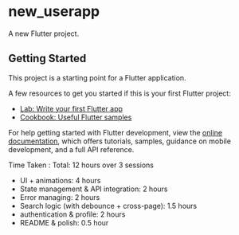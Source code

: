# new_userapp

A new Flutter project.

## Getting Started

This project is a starting point for a Flutter application.

A few resources to get you started if this is your first Flutter project:

- [Lab: Write your first Flutter app](https://docs.flutter.dev/get-started/codelab)
- [Cookbook: Useful Flutter samples](https://docs.flutter.dev/cookbook)

For help getting started with Flutter development, view the
[online documentation](https://docs.flutter.dev/), which offers tutorials,
samples, guidance on mobile development, and a full API reference.

Time Taken :
Total: 12 hours over 3 sessions  
* UI + animations: 4 hours  
* State management & API integration: 2 hours  
* Error managing: 2 hours
* Search logic (with debounce + cross-page): 1.5 hours  
* authentication & profile: 2 hours
* README & polish: 0.5 hour


